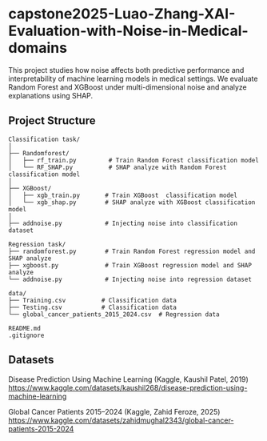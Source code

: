 # capstone2025-Luao-Zhang-XAI-Evaluation-with-Noise-in-Medical-domains
This project studies how noise affects both predictive performance and interpretability of machine learning models in medical settings. We evaluate Random Forest and XGBoost under multi-dimensional noise and analyze explanations using SHAP.

## Project Structure
```
Classification task/                
│
├── Randomforest/
│   ├── rf_train.py         # Train Random Forest classification model
│   └── RF_SHAP.py          # SHAP analyze with Random Forest classification model
│
├── XGBoost/
│   ├── xgb_train.py       # Train XGBoost  classification model 
│   └── xgb_shap.py        # SHAP analyze with XGBoost classification model
│
├── addnoise.py            # Injecting noise into classification dataset

Regression task/                  
├── randomforest.py        # Train Random Forest regression model and SHAP analyze
├── xgboost.py             # Train XGBoost regression model and SHAP analyze
└── addnoise.py            # Injecting noise into regression dataset

data/                             
├── Training.csv          # Classification data 
├── Testing.csv           # Classification data
└── global_cancer_patients_2015_2024.csv  # Regression data

README.md                             
.gitignore                            
```
## Datasets
Disease Prediction Using Machine Learning (Kaggle, Kaushil Patel, 2019)
https://www.kaggle.com/datasets/kaushil268/disease-prediction-using-machine-learning

Global Cancer Patients 2015–2024 (Kaggle, Zahid Feroze, 2025)
https://www.kaggle.com/datasets/zahidmughal2343/global-cancer-patients-2015-2024
